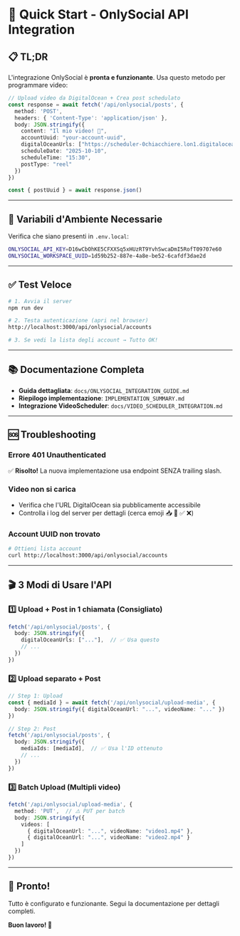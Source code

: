# 🎯 Quick Start - OnlySocial API Integration

## 📋 TL;DR

L'integrazione OnlySocial è **pronta e funzionante**. Usa questo metodo per programmare video:

```typescript
// Upload video da DigitalOcean + Crea post schedulato
const response = await fetch('/api/onlysocial/posts', {
  method: 'POST',
  headers: { 'Content-Type': 'application/json' },
  body: JSON.stringify({
    content: "Il mio video! 🎥",
    accountUuid: "your-account-uuid",
    digitalOceanUrls: ["https://scheduler-0chiacchiere.lon1.digitaloceanspaces.com/.../video.mp4"],
    scheduleDate: "2025-10-10",
    scheduleTime: "15:30",
    postType: "reel"
  })
})

const { postUuid } = await response.json()
```

---

## 🔑 Variabili d'Ambiente Necessarie

Verifica che siano presenti in `.env.local`:

```bash
ONLYSOCIAL_API_KEY=D16wCbOhKE5CFXXSq5xHUzRT9YvhSwcaDmI5RofT09707e60
ONLYSOCIAL_WORKSPACE_UUID=1d59b252-887e-4a8e-be52-6cafdf3dae2d
```

---

## ✅ Test Veloce

```bash
# 1. Avvia il server
npm run dev

# 2. Testa autenticazione (apri nel browser)
http://localhost:3000/api/onlysocial/accounts

# 3. Se vedi la lista degli account → Tutto OK!
```

---

## 📚 Documentazione Completa

- **Guida dettagliata**: `docs/ONLYSOCIAL_INTEGRATION_GUIDE.md`
- **Riepilogo implementazione**: `IMPLEMENTATION_SUMMARY.md`
- **Integrazione VideoScheduler**: `docs/VIDEO_SCHEDULER_INTEGRATION.md`

---

## 🆘 Troubleshooting

### Errore 401 Unauthenticated
✅ **Risolto!** La nuova implementazione usa endpoint SENZA trailing slash.

### Video non si carica
- Verifica che l'URL DigitalOcean sia pubblicamente accessibile
- Controlla i log del server per dettagli (cerca emoji 📥 🚀 ✅ ❌)

### Account UUID non trovato
```bash
# Ottieni lista account
curl http://localhost:3000/api/onlysocial/accounts
```

---

## 🎬 3 Modi di Usare l'API

### 1️⃣ **Upload + Post in 1 chiamata** (Consigliato)
```typescript
fetch('/api/onlysocial/posts', {
  body: JSON.stringify({
    digitalOceanUrls: ["..."],  // ✅ Usa questo
    // ...
  })
})
```

### 2️⃣ **Upload separato + Post**
```typescript
// Step 1: Upload
const { mediaId } = await fetch('/api/onlysocial/upload-media', {
  body: JSON.stringify({ digitalOceanUrl: "...", videoName: "..." })
})

// Step 2: Post
fetch('/api/onlysocial/posts', {
  body: JSON.stringify({
    mediaIds: [mediaId],  // ✅ Usa l'ID ottenuto
    // ...
  })
})
```

### 3️⃣ **Batch Upload** (Multipli video)
```typescript
fetch('/api/onlysocial/upload-media', {
  method: 'PUT',  // ⚠️ PUT per batch
  body: JSON.stringify({
    videos: [
      { digitalOceanUrl: "...", videoName: "video1.mp4" },
      { digitalOceanUrl: "...", videoName: "video2.mp4" }
    ]
  })
})
```

---

## 🚀 Pronto!

Tutto è configurato e funzionante. Segui la documentazione per dettagli completi.

**Buon lavoro! 🎉**

